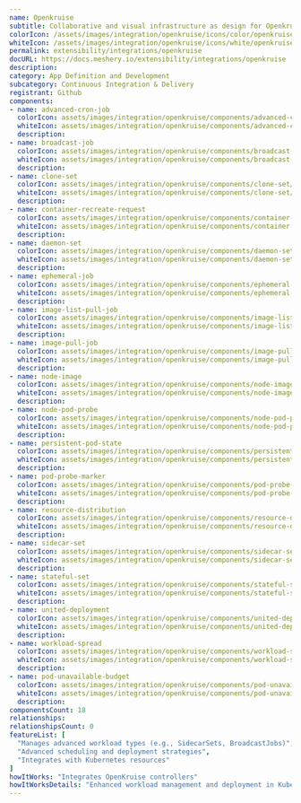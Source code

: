 ```yaml
---
name: Openkruise
subtitle: Collaborative and visual infrastructure as design for Openkruise
colorIcon: /assets/images/integration/openkruise/icons/color/openkruise-color.svg
whiteIcon: /assets/images/integration/openkruise/icons/white/openkruise-white.svg
permalink: extensibility/integrations/openkruise
docURL: https://docs.meshery.io/extensibility/integrations/openkruise
description: 
category: App Definition and Development
subcategory: Continuous Integration & Delivery
registrant: Github
components: 
- name: advanced-cron-job
  colorIcon: assets/images/integration/openkruise/components/advanced-cron-job/icons/color/advanced-cron-job-color.svg
  whiteIcon: assets/images/integration/openkruise/components/advanced-cron-job/icons/white/advanced-cron-job-white.svg
  description: 
- name: broadcast-job
  colorIcon: assets/images/integration/openkruise/components/broadcast-job/icons/color/broadcast-job-color.svg
  whiteIcon: assets/images/integration/openkruise/components/broadcast-job/icons/white/broadcast-job-white.svg
  description: 
- name: clone-set
  colorIcon: assets/images/integration/openkruise/components/clone-set/icons/color/clone-set-color.svg
  whiteIcon: assets/images/integration/openkruise/components/clone-set/icons/white/clone-set-white.svg
  description: 
- name: container-recreate-request
  colorIcon: assets/images/integration/openkruise/components/container-recreate-request/icons/color/container-recreate-request-color.svg
  whiteIcon: assets/images/integration/openkruise/components/container-recreate-request/icons/white/container-recreate-request-white.svg
  description: 
- name: daemon-set
  colorIcon: assets/images/integration/openkruise/components/daemon-set/icons/color/daemon-set-color.svg
  whiteIcon: assets/images/integration/openkruise/components/daemon-set/icons/white/daemon-set-white.svg
  description: 
- name: ephemeral-job
  colorIcon: assets/images/integration/openkruise/components/ephemeral-job/icons/color/ephemeral-job-color.svg
  whiteIcon: assets/images/integration/openkruise/components/ephemeral-job/icons/white/ephemeral-job-white.svg
  description: 
- name: image-list-pull-job
  colorIcon: assets/images/integration/openkruise/components/image-list-pull-job/icons/color/image-list-pull-job-color.svg
  whiteIcon: assets/images/integration/openkruise/components/image-list-pull-job/icons/white/image-list-pull-job-white.svg
  description: 
- name: image-pull-job
  colorIcon: assets/images/integration/openkruise/components/image-pull-job/icons/color/image-pull-job-color.svg
  whiteIcon: assets/images/integration/openkruise/components/image-pull-job/icons/white/image-pull-job-white.svg
  description: 
- name: node-image
  colorIcon: assets/images/integration/openkruise/components/node-image/icons/color/node-image-color.svg
  whiteIcon: assets/images/integration/openkruise/components/node-image/icons/white/node-image-white.svg
  description: 
- name: node-pod-probe
  colorIcon: assets/images/integration/openkruise/components/node-pod-probe/icons/color/node-pod-probe-color.svg
  whiteIcon: assets/images/integration/openkruise/components/node-pod-probe/icons/white/node-pod-probe-white.svg
  description: 
- name: persistent-pod-state
  colorIcon: assets/images/integration/openkruise/components/persistent-pod-state/icons/color/persistent-pod-state-color.svg
  whiteIcon: assets/images/integration/openkruise/components/persistent-pod-state/icons/white/persistent-pod-state-white.svg
  description: 
- name: pod-probe-marker
  colorIcon: assets/images/integration/openkruise/components/pod-probe-marker/icons/color/pod-probe-marker-color.svg
  whiteIcon: assets/images/integration/openkruise/components/pod-probe-marker/icons/white/pod-probe-marker-white.svg
  description: 
- name: resource-distribution
  colorIcon: assets/images/integration/openkruise/components/resource-distribution/icons/color/resource-distribution-color.svg
  whiteIcon: assets/images/integration/openkruise/components/resource-distribution/icons/white/resource-distribution-white.svg
  description: 
- name: sidecar-set
  colorIcon: assets/images/integration/openkruise/components/sidecar-set/icons/color/sidecar-set-color.svg
  whiteIcon: assets/images/integration/openkruise/components/sidecar-set/icons/white/sidecar-set-white.svg
  description: 
- name: stateful-set
  colorIcon: assets/images/integration/openkruise/components/stateful-set/icons/color/stateful-set-color.svg
  whiteIcon: assets/images/integration/openkruise/components/stateful-set/icons/white/stateful-set-white.svg
  description: 
- name: united-deployment
  colorIcon: assets/images/integration/openkruise/components/united-deployment/icons/color/united-deployment-color.svg
  whiteIcon: assets/images/integration/openkruise/components/united-deployment/icons/white/united-deployment-white.svg
  description: 
- name: workload-spread
  colorIcon: assets/images/integration/openkruise/components/workload-spread/icons/color/workload-spread-color.svg
  whiteIcon: assets/images/integration/openkruise/components/workload-spread/icons/white/workload-spread-white.svg
  description: 
- name: pod-unavailable-budget
  colorIcon: assets/images/integration/openkruise/components/pod-unavailable-budget/icons/color/pod-unavailable-budget-color.svg
  whiteIcon: assets/images/integration/openkruise/components/pod-unavailable-budget/icons/white/pod-unavailable-budget-white.svg
  description: 
componentsCount: 18
relationships: 
relationshipsCount: 0
featureList: [
  "Manages advanced workload types (e.g., SidecarSets, BroadcastJobs)",
  "Advanced scheduling and deployment strategies",
  "Integrates with Kubernetes resources"
]
howItWorks: "Integrates OpenKruise controllers"
howItWorksDetails: "Enhanced workload management and deployment in Kubernetes"
---
```

